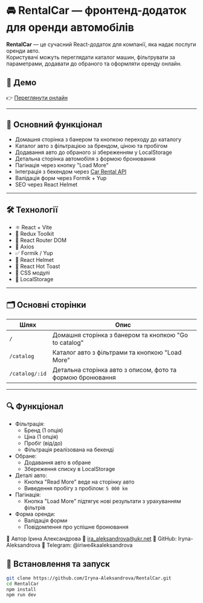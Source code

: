 # 🚘 RentalCar — фронтенд-додаток для оренди автомобілів

**RentalCar** — це сучасний React-додаток для компанії, яка надає послуги оренди авто.  
Користувачі можуть переглядати каталог машин, фільтрувати за параметрами, додавати до обраного та оформляти оренду онлайн.

## 🔗 Демо

👉 [Переглянути онлайн](https://rental-car-xi-bice.vercel.app/) 

---

## 🔧 Основний функціонал

- Домашня сторінка з банером та кнопкою переходу до каталогу
- Каталог авто з фільтрацією за брендом, ціною та пробігом
- Додавання авто до обраного зі збереженням у LocalStorage
- Детальна сторінка автомобіля з формою бронювання
- Пагінація через кнопку "Load More"
- Інтеграція з бекендом через [Car Rental API](https://car-rental-api.goit.global/api-docs/)
- Валідація форм через Formik + Yup
- SEO через React Helmet

---

## 🛠 Технології

- ⚛️ React + Vite
- 🔄 Redux Toolkit
- 🧭 React Router DOM
- 📡 Axios
- ✅ Formik / Yup
- 🧠 React Helmet
- 🎉 React Hot Toast
- 💅 CSS модулі
- 💾 LocalStorage

---

## 🗂 Основні сторінки

| Шлях           | Опис                                                        |
|----------------|-------------------------------------------------------------|
| `/`            | Домашня сторінка з банером та кнопкою "Go to catalog"       |
| `/catalog`     | Каталог авто з фільтрами та кнопкою "Load More"             |
| `/catalog/:id` | Детальна сторінка авто з описом, фото та формою бронювання  |

---
## 🔍 Функціонал

- Фільтрація:
  - Бренд (1 опція)
  - Ціна (1 опція)
  - Пробіг (від/до)
  - Фільтрація реалізована на бекенді
- Обране:
  - Додавання авто в обране
  - Збереження списку в LocalStorage
- Деталі авто:
  - Кнопка "Read More" веде на сторінку авто
  - Виведення пробігу з пробілом: `5 000 km`
- Пагінація:
  - Кнопка "Load More" підтягує нові результати з урахуванням фільтрів
- Форма оренди:
  - Валідація форми
  - Повідомлення про успішне бронювання
 
👤 Автор
Ірина Александрова
📧 ira_aleksandrova@ukr.net
🐙 GitHub: Iryna-Aleksandrova
💬 Telegram: @iriwe4kaaleksandrova

## 🚀 Встановлення та запуск

```bash
git clone https://github.com/Iryna-Aleksandrova/RentalCar.git
cd RentalCar
npm install
npm run dev




